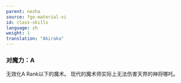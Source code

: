 ```yaml
---
parent: nezha
source: fgo-material-vi
id: class-skills
language: zh
weight: 1
translation: "Akiraka"
---
```


### 对魔力：A

无效化A Rank以下的魔术。
现代的魔术师实际上无法伤害天界的神将哪吒。
